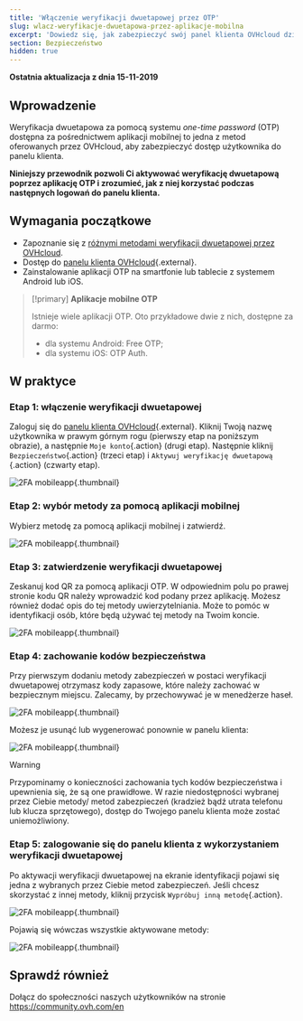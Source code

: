 ```yaml
---
title: 'Włączenie weryfikacji dwuetapowej przez OTP'
slug: wlacz-weryfikacje-dwuetapowa-przez-aplikacje-mobilna
excerpt: 'Dowiedz się, jak zabezpieczyć swój panel klienta OVHcloud dzięki weryfikacji dwuetapowej przez aplikację mobilną OTP'
section: Bezpieczeństwo
hidden: true
---
```


**Ostatnia aktualizacja z dnia 15-11-2019**

## Wprowadzenie

Weryfikacja dwuetapowa za pomocą systemu *one-time password* (OTP) dostępna za pośrednictwem aplikacji mobilnej to jedna z metod oferowanych przez OVHcloud, aby zabezpieczyć dostęp użytkownika do panelu klienta. 

**Niniejszy przewodnik pozwoli Ci aktywować weryfikację dwuetapową poprzez aplikację OTP i zrozumieć, jak z niej korzystać podczas następnych logowań do panelu klienta.**

## Wymagania początkowe

- Zapoznanie się z [różnymi metodami weryfikacji dwuetapowej przez OVHcloud](https://docs.ovh.com/pl/customer/zabezpieczenie-konta-za-pomoca-2FA/).
- Dostęp do [panelu klienta OVHcloud](https://www.ovh.com/auth/?action=gotomanager){.external}.
- Zainstalowanie aplikacji OTP na smartfonie lub tablecie z systemem Android lub iOS.

> [!primary]
>**Aplikacje mobilne OTP**
>
> Istnieje wiele aplikacji OTP. Oto przykładowe dwie z nich, dostępne za darmo:
> 
> - dla systemu Android: Free OTP;
> - dla systemu iOS: OTP Auth.
> 

## W praktyce

### Etap 1: włączenie weryfikacji dwuetapowej

Zaloguj się do [panelu klienta OVHcloud](https://www.ovh.com/auth/?action=gotomanager){.external}. Kliknij Twoją nazwę użytkownika w prawym górnym rogu (pierwszy etap na poniższym obrazie), a następnie `Moje konto`{.action} (drugi etap). Następnie kliknij `Bezpieczeństwo`{.action} (trzeci etap) i `Aktywuj weryfikację dwuetapową `{.action} (czwarty etap).

![2FA mobileapp](images/2fagen2.png){.thumbnail}


### Etap 2: wybór metody za pomocą aplikacji mobilnej

Wybierz metodę za pomocą aplikacji mobilnej i zatwierdź.

![2FA mobileapp](images/2famobileapp1edit.png){.thumbnail}

### Etap 3: zatwierdzenie weryfikacji dwuetapowej

Zeskanuj kod QR za pomocą aplikacji OTP. W odpowiednim polu po prawej stronie kodu QR należy wprowadzić kod podany przez aplikację. Możesz również dodać opis do tej metody uwierzytelniania. Może to pomóc w identyfikacji osób, które będą używać tej metody na Twoim koncie.

![2FA mobileapp](images/2famobileapp2.png){.thumbnail}

### Etap 4: zachowanie kodów bezpieczeństwa

Przy pierwszym dodaniu metody zabezpieczeń w postaci weryfikacji dwuetapowej otrzymasz kody zapasowe, które należy zachować w bezpiecznym miejscu. Zalecamy, by przechowywać je w menedżerze haseł.

![2FA mobileapp](images/2facodes.png){.thumbnail}

Możesz je usunąć lub wygenerować ponownie w panelu klienta:

![2FA mobileapp](images/2facodesaction.png){.thumbnail}

> [!warning]
>
> Przypominamy o konieczności zachowania tych kodów bezpieczeństwa i upewnienia się, że są one prawidłowe. W razie niedostępności wybranej przez Ciebie metody/ metod zabezpieczeń (kradzież bądź utrata telefonu lub klucza sprzętowego), dostęp do Twojego panelu klienta może zostać uniemożliwiony.
> 
> 

### Etap 5: zalogowanie się do panelu klienta z wykorzystaniem weryfikacji dwuetapowej

Po aktywacji weryfikacji dwuetapowej na ekranie identyfikacji pojawi się jedna z wybranych przez Ciebie metod zabezpieczeń. Jeśli chcesz skorzystać z innej metody, kliknij przycisk `Wypróbuj inną metodę`{.action}.

![2FA mobileapp](images/2famobileapploginedit.png){.thumbnail}

Pojawią się wówczas wszystkie aktywowane metody:

![2FA mobileapp](images/2faloginchoice.png){.thumbnail}

## Sprawdź również

Dołącz do społeczności naszych użytkowników na stronie <https://community.ovh.com/en>